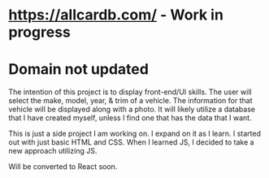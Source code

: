 # https://allcardb.com/ - Work in progress
# Domain not updated

The intention of this project is to display front-end/UI skills. 
The user will select the make, model, year, & trim of a vehicle. 
The information for that vehicle will be displayed along with a photo.
It will likely utilize a database that I have created myself, unless I find one that has the data that I want.


This is just a side project I am working on. 
I expand on it as I learn. I started out with just basic HTML and CSS. 
When I learned JS, I decided to take a new approach utilizing JS.

Will be converted to React soon.

